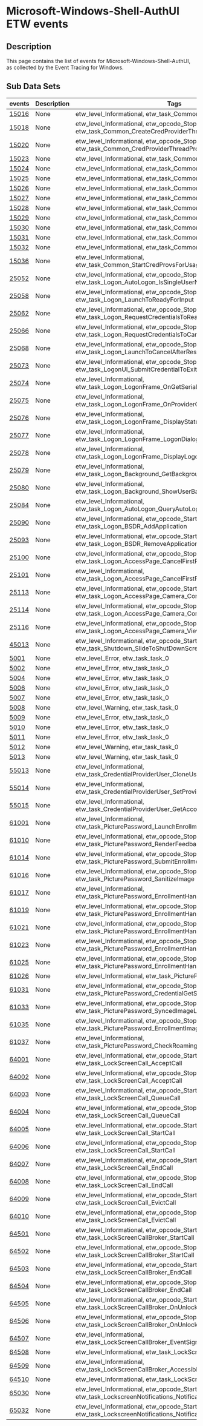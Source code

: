 # Microsoft-Windows-Shell-AuthUI ETW events

## Description
This page contains the list of events for Microsoft-Windows-Shell-AuthUI, as collected by the Event Tracing for Windows.

## Sub Data Sets
|events|Description|Tags|
|---|---|---|
|[15016](events/event-15016.md)|None|etw_level_Informational, etw_task_Common_AddCredProvider|
|[15018](events/event-15018.md)|None|etw_level_Informational, etw_opcode_Stop, etw_task_Common_CreateCredProviderThread|
|[15020](events/event-15020.md)|None|etw_level_Informational, etw_opcode_Stop, etw_task_Common_CredProviderThreadProc|
|[15023](events/event-15023.md)|None|etw_level_Informational, etw_task_Common_SetUsageScenario|
|[15024](events/event-15024.md)|None|etw_level_Informational, etw_task_Common_SetSerialization|
|[15025](events/event-15025.md)|None|etw_level_Informational, etw_task_Common_GetCredentialAt|
|[15026](events/event-15026.md)|None|etw_level_Informational, etw_task_Common_GetCredentialCount|
|[15027](events/event-15027.md)|None|etw_level_Informational, etw_task_Common_GetFieldDescriptorCount|
|[15028](events/event-15028.md)|None|etw_level_Informational, etw_task_Common_Credential_GetUserSid|
|[15029](events/event-15029.md)|None|etw_level_Informational, etw_task_Common_SetSelected|
|[15030](events/event-15030.md)|None|etw_level_Informational, etw_task_Common_SetDeSelected|
|[15031](events/event-15031.md)|None|etw_level_Informational, etw_task_Common_GetSerialization|
|[15032](events/event-15032.md)|None|etw_level_Informational, etw_task_Common_ReportResult|
|[15036](events/event-15036.md)|None|etw_level_Informational, etw_task_Common_StartCredProvsForUsageScenario|
|[25052](events/event-25052.md)|None|etw_level_Informational, etw_opcode_Stop, etw_task_Logon_AutoLogon_IsSingleUserNoPassword|
|[25058](events/event-25058.md)|None|etw_level_Informational, etw_opcode_Stop, etw_task_Logon_LaunchToReadyForInput|
|[25062](events/event-25062.md)|None|etw_level_Informational, etw_opcode_Stop, etw_task_Logon_RequestCredentialsToReadyForCredentials|
|[25066](events/event-25066.md)|None|etw_level_Informational, etw_opcode_Stop, etw_task_Logon_RequestCredentialsToCancelAfterEnumerate|
|[25068](events/event-25068.md)|None|etw_level_Informational, etw_opcode_Stop, etw_task_Logon_LaunchToCancelAfterResume|
|[25073](events/event-25073.md)|None|etw_level_Informational, etw_opcode_Stop, etw_task_LogonUI_SubmitCredentialToExit|
|[25074](events/event-25074.md)|None|etw_level_Informational, etw_task_Logon_LogonFrame_OnGetSerializationReply|
|[25075](events/event-25075.md)|None|etw_level_Informational, etw_task_Logon_LogonFrame_OnProviderCredentialsChanged|
|[25076](events/event-25076.md)|None|etw_level_Informational, etw_task_Logon_LogonFrame_DisplayStatusMessage|
|[25077](events/event-25077.md)|None|etw_level_Informational, etw_task_Logon_LogonFrame_LogonDialogCallback|
|[25078](events/event-25078.md)|None|etw_level_Informational, etw_task_Logon_LogonFrame_DisplayLogonDialog|
|[25079](events/event-25079.md)|None|etw_level_Informational, etw_task_Logon_Background_GetBackgroundForUser|
|[25080](events/event-25080.md)|None|etw_level_Informational, etw_task_Logon_Background_ShowUserBackground|
|[25084](events/event-25084.md)|None|etw_level_Informational, etw_task_Logon_AutoLogon_QueryAutoLogon_Info|
|[25090](events/event-25090.md)|None|etw_level_Informational, etw_opcode_Start, etw_task_Logon_BSDR_AddApplication|
|[25093](events/event-25093.md)|None|etw_level_Informational, etw_opcode_Start, etw_task_Logon_BSDR_RemoveApplication|
|[25100](events/event-25100.md)|None|etw_level_Informational, etw_opcode_Stop, etw_task_Logon_AccessPage_CancelFirstRunTasks|
|[25101](events/event-25101.md)|None|etw_level_Informational, etw_task_Logon_AccessPage_CancelFirstRunTasks|
|[25113](events/event-25113.md)|None|etw_level_Informational, etw_opcode_Start, etw_task_Logon_AccessPage_Camera_ControlCreation|
|[25114](events/event-25114.md)|None|etw_level_Informational, etw_opcode_Stop, etw_task_Logon_AccessPage_Camera_ControlCreation|
|[25116](events/event-25116.md)|None|etw_level_Informational, etw_opcode_Stop, etw_task_Logon_AccessPage_Camera_ViewfinderInitialization|
|[45013](events/event-45013.md)|None|etw_level_Informational, etw_opcode_Start, etw_task_Shutdown_SlideToShutDownScreen_ShowModal|
|[5001](events/event-5001.md)|None|etw_level_Error, etw_task_task_0|
|[5002](events/event-5002.md)|None|etw_level_Error, etw_task_task_0|
|[5004](events/event-5004.md)|None|etw_level_Error, etw_task_task_0|
|[5006](events/event-5006.md)|None|etw_level_Error, etw_task_task_0|
|[5007](events/event-5007.md)|None|etw_level_Error, etw_task_task_0|
|[5008](events/event-5008.md)|None|etw_level_Warning, etw_task_task_0|
|[5009](events/event-5009.md)|None|etw_level_Error, etw_task_task_0|
|[5010](events/event-5010.md)|None|etw_level_Error, etw_task_task_0|
|[5011](events/event-5011.md)|None|etw_level_Error, etw_task_task_0|
|[5012](events/event-5012.md)|None|etw_level_Warning, etw_task_task_0|
|[5013](events/event-5013.md)|None|etw_level_Warning, etw_task_task_0|
|[55013](events/event-55013.md)|None|etw_level_Informational, etw_task_CredentialProviderUser_CloneUserArray|
|[55014](events/event-55014.md)|None|etw_level_Informational, etw_task_CredentialProviderUser_SetProviderFilter|
|[55015](events/event-55015.md)|None|etw_level_Informational, etw_task_CredentialProviderUser_GetAccountOptions|
|[61001](events/event-61001.md)|None|etw_level_Informational, etw_task_PicturePassword_LaunchEnrollmentUX|
|[61010](events/event-61010.md)|None|etw_level_Informational, etw_opcode_Stop, etw_task_PicturePassword_RenderFeedback|
|[61014](events/event-61014.md)|None|etw_level_Informational, etw_opcode_Stop, etw_task_PicturePassword_SubmitEnrollmentToSystem|
|[61016](events/event-61016.md)|None|etw_level_Informational, etw_opcode_Stop, etw_task_PicturePassword_SanitizeImage|
|[61017](events/event-61017.md)|None|etw_level_Informational, etw_task_PicturePassword_EnrollmentHandlerCreate|
|[61019](events/event-61019.md)|None|etw_level_Informational, etw_opcode_Stop, etw_task_PicturePassword_EnrollmentHandlerGetEnrollmentStatus|
|[61021](events/event-61021.md)|None|etw_level_Informational, etw_opcode_Stop, etw_task_PicturePassword_EnrollmentHandlerGetEnrollmentGestures|
|[61023](events/event-61023.md)|None|etw_level_Informational, etw_opcode_Stop, etw_task_PicturePassword_EnrollmentHandlerSetEnrollment|
|[61025](events/event-61025.md)|None|etw_level_Informational, etw_opcode_Stop, etw_task_PicturePassword_EnrollmentHandlerClearEnrollment|
|[61026](events/event-61026.md)|None|etw_level_Informational, etw_task_PicturePassword_CredentialCreate|
|[61031](events/event-61031.md)|None|etw_level_Informational, etw_opcode_Stop, etw_task_PicturePassword_CredentialGetSerialization|
|[61033](events/event-61033.md)|None|etw_level_Informational, etw_opcode_Stop, etw_task_PicturePassword_SyncedImageLoading|
|[61035](events/event-61035.md)|None|etw_level_Informational, etw_opcode_Stop, etw_task_PicturePassword_EnrollmentImageSavingForRoaming|
|[61037](events/event-61037.md)|None|etw_level_Informational, etw_task_PicturePassword_CheckRoamingImageAvailable|
|[64001](events/event-64001.md)|None|etw_level_Informational, etw_opcode_Start, etw_task_LockScreenCall_AcceptCall|
|[64002](events/event-64002.md)|None|etw_level_Informational, etw_opcode_Stop, etw_task_LockScreenCall_AcceptCall|
|[64003](events/event-64003.md)|None|etw_level_Informational, etw_opcode_Start, etw_task_LockScreenCall_QueueCall|
|[64004](events/event-64004.md)|None|etw_level_Informational, etw_opcode_Stop, etw_task_LockScreenCall_QueueCall|
|[64005](events/event-64005.md)|None|etw_level_Informational, etw_opcode_Start, etw_task_LockScreenCall_StartCall|
|[64006](events/event-64006.md)|None|etw_level_Informational, etw_opcode_Stop, etw_task_LockScreenCall_StartCall|
|[64007](events/event-64007.md)|None|etw_level_Informational, etw_opcode_Start, etw_task_LockScreenCall_EndCall|
|[64008](events/event-64008.md)|None|etw_level_Informational, etw_opcode_Stop, etw_task_LockScreenCall_EndCall|
|[64009](events/event-64009.md)|None|etw_level_Informational, etw_opcode_Start, etw_task_LockScreenCall_EvictCall|
|[64010](events/event-64010.md)|None|etw_level_Informational, etw_opcode_Stop, etw_task_LockScreenCall_EvictCall|
|[64501](events/event-64501.md)|None|etw_level_Informational, etw_opcode_Start, etw_task_LockScreenCallBroker_StartCall|
|[64502](events/event-64502.md)|None|etw_level_Informational, etw_opcode_Stop, etw_task_LockScreenCallBroker_StartCall|
|[64503](events/event-64503.md)|None|etw_level_Informational, etw_opcode_Start, etw_task_LockScreenCallBroker_EndCall|
|[64504](events/event-64504.md)|None|etw_level_Informational, etw_opcode_Stop, etw_task_LockScreenCallBroker_EndCall|
|[64505](events/event-64505.md)|None|etw_level_Informational, etw_opcode_Start, etw_task_LockScreenCallBroker_OnUnlocking|
|[64506](events/event-64506.md)|None|etw_level_Informational, etw_opcode_Stop, etw_task_LockScreenCallBroker_OnUnlocking|
|[64507](events/event-64507.md)|None|etw_level_Informational, etw_task_LockScreenCallBroker_EventSignaled|
|[64508](events/event-64508.md)|None|etw_level_Informational, etw_task_LockScreenCallBroker_HostExited|
|[64509](events/event-64509.md)|None|etw_level_Informational, etw_task_LockScreenCallBroker_AccessibleNameChanged|
|[64510](events/event-64510.md)|None|etw_level_Informational, etw_task_LockScreenCallBroker_AppExited|
|[65030](events/event-65030.md)|None|etw_level_Informational, etw_opcode_Start, etw_task_LockscreenNotifications_NotificationUpdated|
|[65032](events/event-65032.md)|None|etw_level_Informational, etw_opcode_Start, etw_task_LockscreenNotifications_NotificationArrived|
